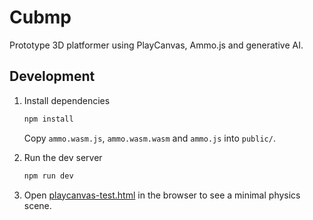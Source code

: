 # Cubmp

Prototype 3D platformer using PlayCanvas, Ammo.js and generative AI.

## Development

1. Install dependencies

   ```bash
   npm install
   ```

   Copy `ammo.wasm.js`, `ammo.wasm.wasm` and `ammo.js` into `public/`.

2. Run the dev server

   ```bash
   npm run dev
   ```

3. Open [playcanvas-test.html](./playcanvas-test.html) in the browser to see a minimal physics scene.
